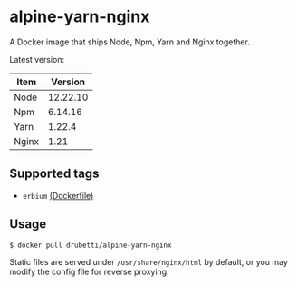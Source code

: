 # alpine-yarn-nginx

A Docker image that ships Node, Npm, Yarn and Nginx together.

Latest version:

| Item  | Version  |
|-------|----------|
| Node  | 12.22.10 |
| Npm   | 6.14.16  |
| Yarn  | 1.22.4   |
| Nginx | 1.21     | 

## Supported tags
* `erbium` [(Dockerfile)](https://github.com/drubetti/alpine-yarn-nginx/blob/erbium/Dockerfile)

## Usage

`$ docker pull drubetti/alpine-yarn-nginx`

Static files are served under `/usr/share/nginx/html` by default, or you may modify the config file for reverse proxying.
